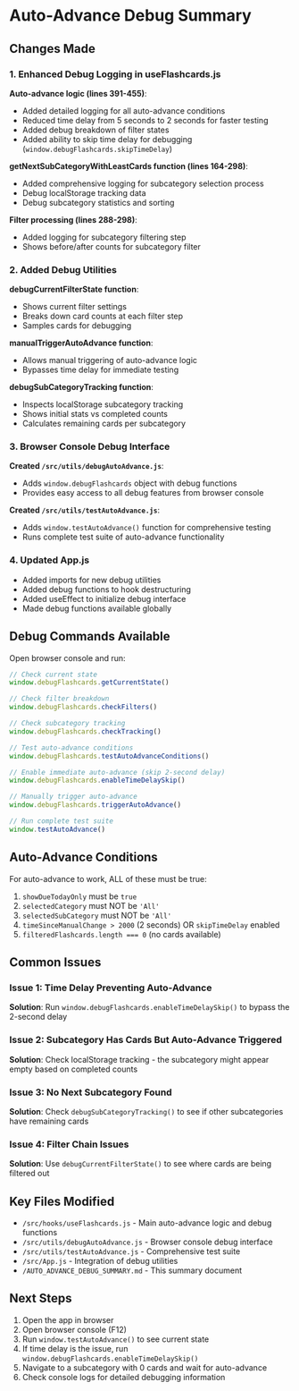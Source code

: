 # Auto-Advance Debug Summary

## Changes Made

### 1. Enhanced Debug Logging in useFlashcards.js

**Auto-advance logic (lines 391-455)**:
- Added detailed logging for all auto-advance conditions
- Reduced time delay from 5 seconds to 2 seconds for faster testing
- Added debug breakdown of filter states
- Added ability to skip time delay for debugging (`window.debugFlashcards.skipTimeDelay`)

**getNextSubCategoryWithLeastCards function (lines 164-298)**:
- Added comprehensive logging for subcategory selection process
- Debug localStorage tracking data
- Debug subcategory statistics and sorting

**Filter processing (lines 288-298)**:
- Added logging for subcategory filtering step
- Shows before/after counts for subcategory filter

### 2. Added Debug Utilities

**debugCurrentFilterState function**:
- Shows current filter settings
- Breaks down card counts at each filter step
- Samples cards for debugging

**manualTriggerAutoAdvance function**:
- Allows manual triggering of auto-advance logic
- Bypasses time delay for immediate testing

**debugSubCategoryTracking function**:
- Inspects localStorage subcategory tracking
- Shows initial stats vs completed counts
- Calculates remaining cards per subcategory

### 3. Browser Console Debug Interface

**Created `/src/utils/debugAutoAdvance.js`**:
- Adds `window.debugFlashcards` object with debug functions
- Provides easy access to all debug features from browser console

**Created `/src/utils/testAutoAdvance.js`**:
- Adds `window.testAutoAdvance()` function for comprehensive testing
- Runs complete test suite of auto-advance functionality

### 4. Updated App.js

- Added imports for new debug utilities
- Added debug functions to hook destructuring
- Added useEffect to initialize debug interface
- Made debug functions available globally

## Debug Commands Available

Open browser console and run:

```javascript
// Check current state
window.debugFlashcards.getCurrentState()

// Check filter breakdown
window.debugFlashcards.checkFilters()

// Check subcategory tracking
window.debugFlashcards.checkTracking()

// Test auto-advance conditions
window.debugFlashcards.testAutoAdvanceConditions()

// Enable immediate auto-advance (skip 2-second delay)
window.debugFlashcards.enableTimeDelaySkip()

// Manually trigger auto-advance
window.debugFlashcards.triggerAutoAdvance()

// Run complete test suite
window.testAutoAdvance()
```

## Auto-Advance Conditions

For auto-advance to work, ALL of these must be true:

1. `showDueTodayOnly` must be `true`
2. `selectedCategory` must NOT be `'All'`
3. `selectedSubCategory` must NOT be `'All'`
4. `timeSinceManualChange > 2000` (2 seconds) OR `skipTimeDelay` enabled
5. `filteredFlashcards.length === 0` (no cards available)

## Common Issues

### Issue 1: Time Delay Preventing Auto-Advance
**Solution**: Run `window.debugFlashcards.enableTimeDelaySkip()` to bypass the 2-second delay

### Issue 2: Subcategory Has Cards But Auto-Advance Triggered
**Solution**: Check localStorage tracking - the subcategory might appear empty based on completed counts

### Issue 3: No Next Subcategory Found
**Solution**: Check `debugSubCategoryTracking()` to see if other subcategories have remaining cards

### Issue 4: Filter Chain Issues
**Solution**: Use `debugCurrentFilterState()` to see where cards are being filtered out

## Key Files Modified

- `/src/hooks/useFlashcards.js` - Main auto-advance logic and debug functions
- `/src/utils/debugAutoAdvance.js` - Browser console debug interface
- `/src/utils/testAutoAdvance.js` - Comprehensive test suite
- `/src/App.js` - Integration of debug utilities
- `/AUTO_ADVANCE_DEBUG_SUMMARY.md` - This summary document

## Next Steps

1. Open the app in browser
2. Open browser console (F12)
3. Run `window.testAutoAdvance()` to see current state
4. If time delay is the issue, run `window.debugFlashcards.enableTimeDelaySkip()`
5. Navigate to a subcategory with 0 cards and wait for auto-advance
6. Check console logs for detailed debugging information